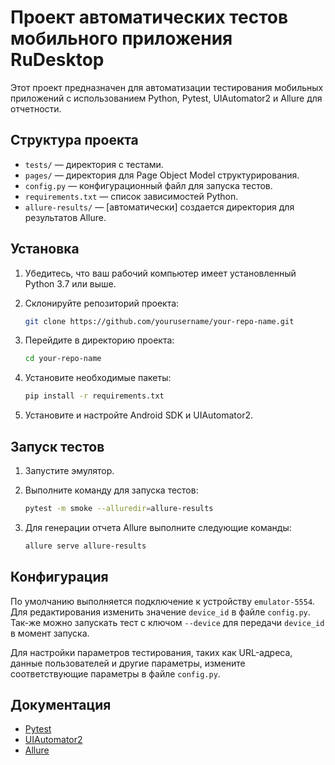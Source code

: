 # Проект автоматических тестов мобильного приложения RuDesktop

Этот проект предназначен для автоматизации тестирования мобильных приложений с использованием Python, Pytest, UIAutomator2 и Allure для отчетности.

## Структура проекта

- `tests/` — директория с тестами.
- `pages/` — директория для Page Object Model структурирования.
- `config.py` — конфигурационный файл для запуска тестов.
- `requirements.txt` — список зависимостей Python.
- `allure-results/` — [автоматически] создается директория для результатов Allure.

## Установка

1. Убедитесь, что ваш рабочий компьютер имеет установленный Python 3.7 или выше.
2. Склонируйте репозиторий проекта:

    ```bash
    git clone https://github.com/yourusername/your-repo-name.git
    ```

3. Перейдите в директорию проекта:

    ```bash
    cd your-repo-name
    ```

4. Установите необходимые пакеты:

    ```bash
    pip install -r requirements.txt
    ```

5. Установите и настройте Android SDK и UIAutomator2.

## Запуск тестов

1. Запустите эмулятор. 

2. Выполните команду для запуска тестов:

    ```bash
    pytest -m smoke --alluredir=allure-results
    ```


3. Для генерации отчета Allure выполните следующие команды:

    ```bash
    allure serve allure-results
    ```

## Конфигурация

По умолчанию выполняется подключение к устройству `emulator-5554`. 
Для редактирования изменить значение `device_id` в файле `config.py`. 
Так-же можно запускать тест с ключом `--device` для передачи `device_id` в момент запуска.

Для настройки параметров тестирования, таких как URL-адреса, данные пользователей и другие параметры, измените соответствующие параметры в файле `config.py`.


## Документация

- [Pytest](https://docs.pytest.org/)
- [UIAutomator2](https://github.com/openatx/uiautomator2)
- [Allure](https://docs.qameta.io/allure/)